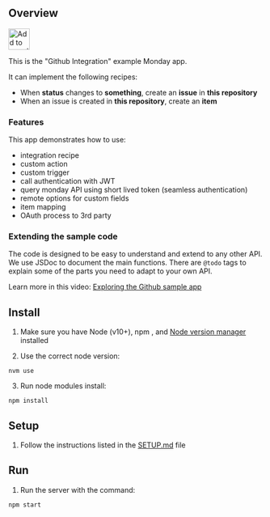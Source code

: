 ## Overview

<a href="https://auth.monday.com/oauth2/authorize?client_id=2c984df48bbeb34a02f6084b07eaad6c&response_type=install">
                <img
                  alt="Add to monday.com"
                  height="42"
                  src="https://dapulse-res.cloudinary.com/image/upload/f_auto,q_auto/remote_mondaycom_static/uploads/Tal/4b5d9548-0598-436e-a5b6-9bc5f29ee1d9_Group12441.png"
                />
              </a>

This is the "Github Integration" example Monday app.

It can implement the following recipes:

- When **status** changes to **something**, create an **issue** in **this repository**
- When an issue is created in **this repository**, create an **item**

### Features

This app demonstrates how to use:

- integration recipe
- custom action
- custom trigger
- call authentication with JWT
- query monday API using short lived token (seamless authentication)
- remote options for custom fields
- item mapping
- OAuth process to 3rd party

### Extending the sample code

The code is designed to be easy to understand and extend to any other API. We use JSDoc to document the main functions. There are `@todo` tags to explain some of the parts you need to adapt to your own API.

Learn more in this video: [Exploring the Github sample app](https://www.youtube.com/watch?v=oxG6HVSQh5M)

## Install

1. Make sure you have Node (v10+), npm , and [Node version manager](https://github.com/nvm-sh/nvm) installed

2. Use the correct node version:

```
nvm use
```

3. Run node modules install:

```
npm install
```

## Setup

1. Follow the instructions listed in the [SETUP.md](SETUP.md) file

## Run

1. Run the server with the command:

```
npm start
```
